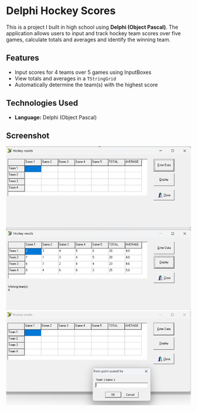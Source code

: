 #  Delphi Hockey Scores 

This is a project I built in high school using **Delphi (Object Pascal)**. The application allows users to input and track hockey team scores over five games, calculate totals and averages and identify the winning team.


##  Features

- Input scores for 4 teams over 5 games using InputBoxes
- View totals and averages in a `TStringGrid`
- Automatically determine the team(s) with the highest score


##  Technologies Used

- **Language:** Delphi (Object Pascal) 


##  Screenshot

![Screenshot 1](https://github.com/528hloni/Hockey-Scores/blob/main/Screenshots/pic%201.png)
![Screenshot 2](https://github.com/528hloni/Hockey-Scores/blob/main/Screenshots/pic%202.png)
![Screenshot 3](https://github.com/528hloni/Hockey-Scores/blob/main/Screenshots/pic%203.png)





